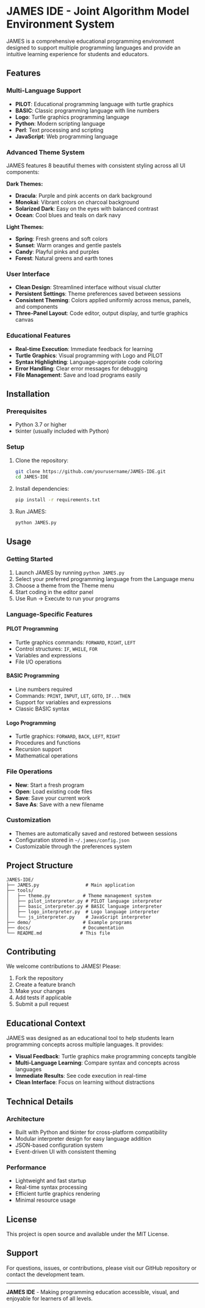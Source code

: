 # JAMES IDE - Joint Algorithm Model Environment System

JAMES is a comprehensive educational programming environment designed to support multiple programming languages and provide an intuitive learning experience for students and educators.

## Features

### Multi-Language Support
- **PILOT**: Educational programming language with turtle graphics
- **BASIC**: Classic programming language with line numbers
- **Logo**: Turtle graphics programming language  
- **Python**: Modern scripting language
- **Perl**: Text processing and scripting
- **JavaScript**: Web programming language

### Advanced Theme System
JAMES features 8 beautiful themes with consistent styling across all UI components:

**Dark Themes:**
- **Dracula**: Purple and pink accents on dark background
- **Monokai**: Vibrant colors on charcoal background
- **Solarized Dark**: Easy on the eyes with balanced contrast
- **Ocean**: Cool blues and teals on dark navy

**Light Themes:**
- **Spring**: Fresh greens and soft colors
- **Sunset**: Warm oranges and gentle pastels
- **Candy**: Playful pinks and purples
- **Forest**: Natural greens and earth tones

### User Interface
- **Clean Design**: Streamlined interface without visual clutter
- **Persistent Settings**: Theme preferences saved between sessions
- **Consistent Theming**: Colors applied uniformly across menus, panels, and components
- **Three-Panel Layout**: Code editor, output display, and turtle graphics canvas

### Educational Features
- **Real-time Execution**: Immediate feedback for learning
- **Turtle Graphics**: Visual programming with Logo and PILOT
- **Syntax Highlighting**: Language-appropriate code coloring
- **Error Handling**: Clear error messages for debugging
- **File Management**: Save and load programs easily

## Installation

### Prerequisites
- Python 3.7 or higher
- tkinter (usually included with Python)

### Setup
1. Clone the repository:
   ```bash
   git clone https://github.com/yourusername/JAMES-IDE.git
   cd JAMES-IDE
   ```

2. Install dependencies:
   ```bash
   pip install -r requirements.txt
   ```

3. Run JAMES:
   ```bash
   python JAMES.py
   ```

## Usage

### Getting Started
1. Launch JAMES by running `python JAMES.py`
2. Select your preferred programming language from the Language menu
3. Choose a theme from the Theme menu
4. Start coding in the editor panel
5. Use Run → Execute to run your programs

### Language-Specific Features

#### PILOT Programming
- Turtle graphics commands: `FORWARD`, `RIGHT`, `LEFT`
- Control structures: `IF`, `WHILE`, `FOR`
- Variables and expressions
- File I/O operations

#### BASIC Programming
- Line numbers required
- Commands: `PRINT`, `INPUT`, `LET`, `GOTO`, `IF...THEN`
- Support for variables and expressions
- Classic BASIC syntax

#### Logo Programming
- Turtle graphics: `FORWARD`, `BACK`, `LEFT`, `RIGHT`
- Procedures and functions
- Recursion support
- Mathematical operations

### File Operations
- **New**: Start a fresh program
- **Open**: Load existing code files
- **Save**: Save your current work
- **Save As**: Save with a new filename

### Customization
- Themes are automatically saved and restored between sessions
- Configuration stored in `~/.james/config.json`
- Customizable through the preferences system

## Project Structure

```
JAMES-IDE/
├── JAMES.py                 # Main application
├── tools/
│   ├── theme.py            # Theme management system
│   ├── pilot_interpreter.py # PILOT language interpreter
│   ├── basic_interpreter.py # BASIC language interpreter
│   ├── logo_interpreter.py  # Logo language interpreter
│   └── js_interpreter.py    # JavaScript interpreter
├── demo/                   # Example programs
├── docs/                   # Documentation
└── README.md              # This file
```

## Contributing

We welcome contributions to JAMES! Please:

1. Fork the repository
2. Create a feature branch
3. Make your changes
4. Add tests if applicable
5. Submit a pull request

## Educational Context

JAMES was designed as an educational tool to help students learn programming concepts across multiple languages. It provides:

- **Visual Feedback**: Turtle graphics make programming concepts tangible
- **Multi-Language Learning**: Compare syntax and concepts across languages
- **Immediate Results**: See code execution in real-time
- **Clean Interface**: Focus on learning without distractions

## Technical Details

### Architecture
- Built with Python and tkinter for cross-platform compatibility
- Modular interpreter design for easy language addition
- JSON-based configuration system
- Event-driven UI with consistent theming

### Performance
- Lightweight and fast startup
- Real-time syntax processing
- Efficient turtle graphics rendering
- Minimal resource usage

## License

This project is open source and available under the MIT License.

## Support

For questions, issues, or contributions, please visit our GitHub repository or contact the development team.

---

**JAMES IDE** - Making programming education accessible, visual, and enjoyable for learners of all levels.